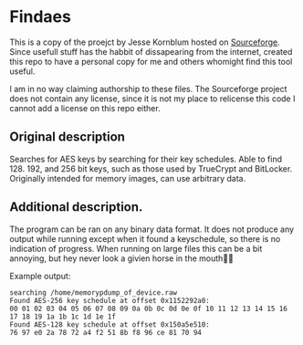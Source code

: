 # Findaes
This is a copy of the proejct by Jesse Kornblum hosted on [Sourceforge](https://sourceforge.net/projects/findaes/).
Since usefull stuff has the habbit of dissapearing from the internet, created this repo to have a personal copy for me and others whomight find this tool useful.

I am in no way claiming authorship to these files. The Sourceforge project does not contain any license, since it is not my place to relicense this code I cannot add a license on this repo either.

## Original description
Searches for AES keys by searching for their key schedules. Able to find 128. 192, and 256 bit keys, such as those used by TrueCrypt and BitLocker. Originally intended for memory images, can use arbitrary data.

## Additional description.
The program can be ran on any binary data format. It does not produce any output while running except when it found a keyschedule, so there is no indication of progress.
When running on large files this can be a bit annoying, but hey never look a givien horse in the mouth🤷‍♀️

Example output:
```
searching /home/memorypdump_of_device.raw
Found AES-256 key schedule at offset 0x1152292a0: 
00 01 02 03 04 05 06 07 08 09 0a 0b 0c 0d 0e 0f 10 11 12 13 14 15 16 17 18 19 1a 1b 1c 1d 1e 1f
Found AES-128 key schedule at offset 0x150a5e510: 
76 97 e0 2a 78 72 a4 f2 51 8b f8 96 ce 81 70 94
```
